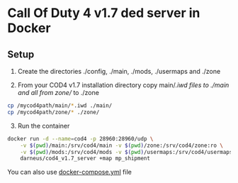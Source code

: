 # Call Of Duty 4 v1.7 ded server in Docker

## Setup

1) Create the directories ./config, ./main, ./mods, ./usermaps and ./zone

2) From your COD4 v1.7 installation directory copy main/*.iwd files to ./main and all from zone/* to ./zone
```sh
cp /mycod4path/main/*.iwd ./main/
cp /mycod4path/zone/* ./zone/
```

3) Run the container
```sh
docker run -d --name=cod4 -p 28960:28960/udp \
    -v $(pwd)/main:/srv/cod4/main -v $(pwd)/zone:/srv/cod4/zone:ro \
    -v $(pwd)/mods:/srv/cod4/mods -v $(pwd)/usermaps:/srv/cod4/usermaps:ro \
    darneus/cod4_v1.7_server +map mp_shipment
```

You can also use [docker-compose.yml](https://github.com/Darneus/cod4_1.7_docker/blob/master/docker-compose.yml) file
